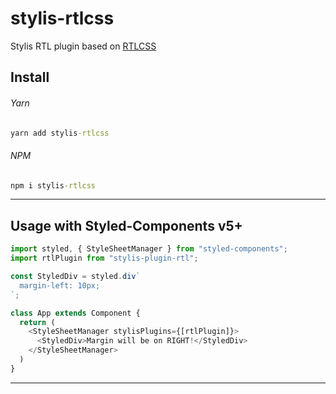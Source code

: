 # stylis-rtlcss

Stylis RTL plugin based on [RTLCSS](https://rtlcss.com/)

## Install

###### Yarn

```cmd
yarn add stylis-rtlcss
```

###### NPM

```cmd
npm i stylis-rtlcss
```

---

## Usage with Styled-Components v5+

```javascript
import styled, { StyleSheetManager } from "styled-components";
import rtlPlugin from "stylis-plugin-rtl";

const StyledDiv = styled.div`
  margin-left: 10px;
`;

class App extends Component {
  return (
    <StyleSheetManager stylisPlugins={[rtlPlugin]}>
      <StyledDiv>Margin will be on RIGHT!</StyledDiv>
    </StyleSheetManager>
  )
}
```

---

<!--
## Options
#### - Supports Control Directives -->
